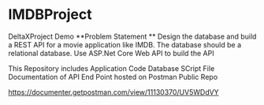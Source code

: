 # IMDBProject
DeltaXProject Demo
**Problem Statement **
Design the database and build a REST API for a movie application like IMDB. The database should be a
relational database. Use ASP.Net Core Web API to build the API

This Repository includes 
Application Code
Database SCript File
Documentation of API End Point hosted on Postman Public Repo

https://documenter.getpostman.com/view/11130370/UV5WDdVY
